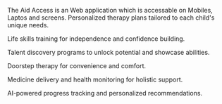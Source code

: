 The Aid Access is an Web application which is accessable on Mobiles, Laptos and screens.
Personalized therapy plans tailored to each child's unique needs.

Life skills training for independence and confidence building.

Talent discovery programs to unlock potential and showcase abilities.

Doorstep therapy for convenience and comfort.

Medicine delivery and health monitoring for holistic support.

AI-powered progress tracking and personalized recommendations.
